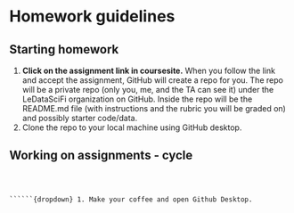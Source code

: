 # Homework guidelines

## Starting homework

1. **Click on the assignment link in coursesite.** When you follow the link and accept the assignment, GitHub will create a repo for you. The repo will be a private repo (only you, me, and the TA can see it) under the LeDataSciFi organization on GitHub. Inside the repo will be the README.md file (with instructions and the rubric you will be graded on) and possibly starter code/data.
2. Clone the repo to your local machine using GitHub desktop. 

## Working on assignments - cycle

```{dropdown} 1. Make your coffee and open Github Desktop.

```

```{dropdown} 1. Make your coffee and open Github Desktop.

```
```{dropdown} 1. Make your coffee and open Github Desktop.

``````{dropdown} 1. Make your coffee and open Github Desktop.

```
```{dropdown} 1. Make your coffee and open Github Desktop.

```